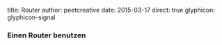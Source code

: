 title: Router
author: peetcreative
date: 2015-03-17
direct: true
glyphicon: glyphicon-signal

### Einen Router benutzen
 
